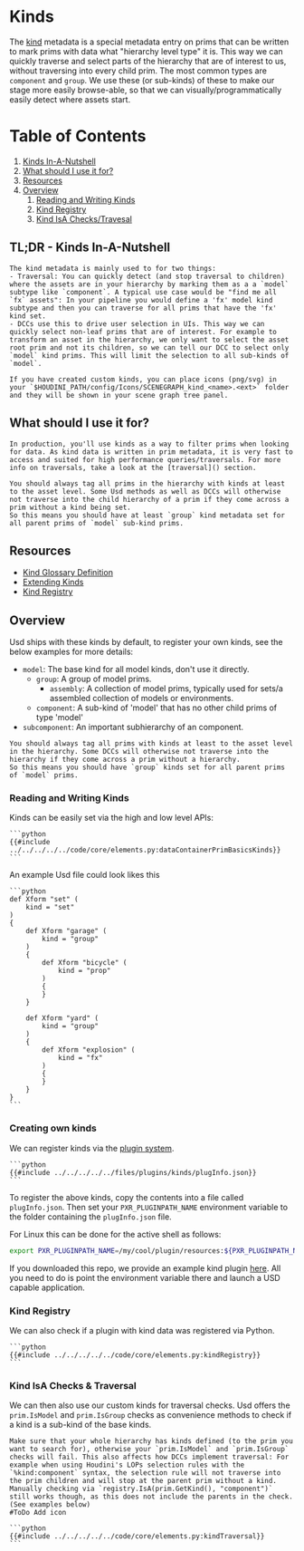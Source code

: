 # Kinds
The [kind](https://openusd.org/release/glossary.html#usdglossary-kind) metadata is a special metadata entry on prims that can be written  to mark prims with data what "hierarchy level type" it is. This way we can quickly traverse and select parts of the hierarchy that are of interest to us, without traversing into every child prim. The most common types are `component` and `group`. We use these (or sub-kinds) of these to make our stage more easily browse-able, so that we can visually/programmatically easily detect where assets start.

# Table of Contents
1. [Kinds In-A-Nutshell](#summary)
1. [What should I use it for?](#usage)
1. [Resources](#resources)
1. [Overview](#overview)
    1. [Reading and Writing Kinds](#kindAuthoring)
    1. [Kind Registry](#kindRegistry)
    1. [Kind IsA Checks/Travesal](#kindTraversal)

## TL;DR - Kinds In-A-Nutshell <a name="summary"></a>
~~~admonish tip
The kind metadata is mainly used to for two things:
- Traversal: You can quickly detect (and stop traversal to children) where the assets are in your hierarchy by marking them as a a `model` subtype like `component`. A typical use case would be "find me all `fx` assets": In your pipeline you would define a 'fx' model kind subtype and then you can traverse for all prims that have the 'fx' kind set.
- DCCs use this to drive user selection in UIs. This way we can quickly select non-leaf prims that are of interest. For example to transform an asset in the hierarchy, we only want to select the asset root prim and not its children, so we can tell our DCC to select only `model` kind prims. This will limit the selection to all sub-kinds of `model`.
~~~
~~~admonish tip title="Pro Tip | Houdini Kind Icons"
If you have created custom kinds, you can place icons (png/svg) in your `$HOUDINI_PATH/config/Icons/SCENEGRAPH_kind_<name>.<ext>` folder and they will be shown in your scene graph tree panel.
~~~

## What should I use it for? <a name="usage"></a>
~~~admonish tip
In production, you'll use kinds as a way to filter prims when looking for data. As kind data is written in prim metadata, it is very fast to access and suited for high performance queries/traversals. For more info on traversals, take a look at the [traversal]() section.
~~~
~~~admonish important
You should always tag all prims in the hierarchy with kinds at least to the asset level. Some Usd methods as well as DCCs will otherwise not traverse into the child hierarchy of a prim if they come across a prim without a kind being set.
So this means you should have at least `group` kind metadata set for all parent prims of `model` sub-kind prims.
~~~

## Resources
- [Kind Glossary Definition](https://openusd.org/release/glossary.html#usdglossary-kind)
- [Extending Kinds](https://openusd.org/dev/api/kind_page_front.html#kind_extensions)
- [Kind Registry](https://openusd.org/dev/api/class_kind_registry.html) 

## Overview <a name="overview"></a>
Usd ships with these kinds by default, to register your own kinds, see the below examples for more details:
- `model`: The base kind for all model kinds, don't use it directly.
    - `group`: A group of model prims.
        - `assembly`: A collection of model prims, typically used for sets/a assembled collection of models or environments.
    - `component`: A sub-kind of 'model' that has no other child prims of type 'model'
- `subcomponent`: An important subhierarchy of an component.


~~~admonish important
You should always tag all prims with kinds at least to the asset level in the hierarchy. Some DCCs will otherwise not traverse into the hierarchy if they come across a prim without a hierarchy.
So this means you should have `group` kinds set for all parent prims of `model` prims.
~~~

### Reading and Writing Kinds <a name="kindAuthoring"></a>
Kinds can be easily set via the high and low level APIs:
~~~admonish info title=""
```python
{{#include ../../../../../code/core/elements.py:dataContainerPrimBasicsKinds}}
```
~~~

An example Usd file could look likes this
~~~admonish info title=""
```python
def Xform "set" (
    kind = "set"
)
{
    def Xform "garage" (
        kind = "group"
    )
    {
        def Xform "bicycle" (
            kind = "prop"
        )
        {
        }
    }

    def Xform "yard" (
        kind = "group"
    )
    {
        def Xform "explosion" (
            kind = "fx"
        )
        {
        }
    }
}
```
~~~

### Creating own kinds <a name="kindPlugin"></a>
We can register kinds via the [plugin system](./overview.md).

~~~admonish info title=""
```python
{{#include ../../../../../files/plugins/kinds/plugInfo.json}}
```
~~~

To register the above kinds, copy the contents into a file called `plugInfo.json`. Then set your `PXR_PLUGINPATH_NAME` environment variable to the folder containing the `plugInfo.json` file.

For Linux this can be done for the active shell as follows:
```bash
export PXR_PLUGINPATH_NAME=/my/cool/plugin/resources:${PXR_PLUGINPATH_NAME}
```

If you downloaded this repo, we provide an example kind plugin [here](https://github.com/LucaScheller/VFX-UsdSurvivalGuide/tree/main/files/plugins/kinds). All you need to do is point the environment variable there and launch a USD capable application.

### Kind Registry <a name="kindRegistry"></a>
We can also check if a plugin with kind data was registered via Python.
~~~admonish info title=""
```python
{{#include ../../../../../code/core/elements.py:kindRegistry}}
```
~~~

### Kind IsA Checks & Traversal <a name="kindTraversal"></a>
We can then also use our custom kinds for traversal checks.
Usd offers the `prim.IsModel` and `prim.IsGroup` checks as convenience methods to check if a kind is a sub-kind of the base kinds.

~~~admonish important
Make sure that your whole hierarchy has kinds defined (to the prim you want to search for), otherwise your `prim.IsModel` and `prim.IsGroup` checks will fail. This also affects how DCCs implement traversal: For example when using Houdini's LOPs selection rules with the `%kind:component` syntax, the selection rule will not traverse into the prim children and will stop at the parent prim without a kind. Manually checking via `registry.IsA(prim.GetKind(), "component")` still works though, as this does not include the parents in the check. (See examples below)
#ToDo Add icon
~~~

~~~admonish info title=""
```python
{{#include ../../../../../code/core/elements.py:kindTraversal}}
```
~~~